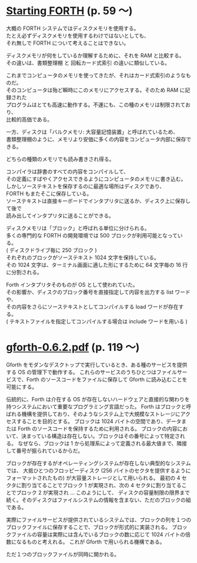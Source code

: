 # [Starting FORTH](https://1scyem2bunjw1ghzsf1cjwwn-wpengine.netdna-ssl.com/wp-content/uploads/2018/01/Starting-FORTH.pdf) (p. 59 〜)

大概の FORTH システムではディスクメモリを使用する。  
たとえ必ずディスクメモリを使用するわけではないとしても、  
それ無しで FORTH について考えることはできない。

ディスクメモリが何をしているか理解するために、それを RAM と比較する。  
その違いは、書類整理棚 と 回転カード式索引 の違いに類似している。

これまでコンピュータのメモリを使ってきたが、それはカード式索引のようなものだ。  
そのコンピュータは殆ど瞬時にこのメモリにアクセスする。そのため RAM に記録された  
プログラムはとても高速に動作する。不運にも、この種のメモリは制限されており、  
比較的高価である。

一方、ディスクは「バルクメモリ: 大容量記憶装置」と呼ばれているため、  
書類整理棚のように、メモリより安価に多くの内容をコンピュータ内部に保存できる。

どちらの種類のメモリでも読み書きされ得る。

コンパイラは辞書のすべての内容をコンパイルして、  
その定義にすばやくアクセスできるようにコンピュータのメモリに書き込む。  
しかしソーステキストを保存するのに最適な場所はディスクであり、  
FORTH もまたそこに保存している。  
ソーステキストは直接キーボードでインタプリタに送るか、ディスク上に保存して後で  
読み出してインタプリタに送ることができる。

ディスクメモリは「ブロック」と呼ばれる単位に分けられる。  
多くの専門的な FORTH の開発環境では 500 ブロックが利用可能となっている。  
( ディスクドライブ毎に 250 ブロック )  
それぞれのブロックがソーステキスト 1024 文字を保持している。  
その 1024 文字は、ターミナル画面に適した形にするために 64 文字毎の 16 行に分割される。

Forth インタプリタそのものが OS として使われていた。  
その影響か、ディスクのブロック番号を直接指定して内容を出力する list ワードや、  
その内容をさらにソーステキストとしてコンパイルする load ワードが存在する。  
( テキストファイルを指定してコンパイルする場合は include ワードを用いる )

# [gforth-0.6.2.pdf](https://www.complang.tuwien.ac.at/forth/gforth/old/gforth-0.6.2.pdf) (p. 119 〜)

Gforth をモダンなデスクトップで実行しているとき、ある種のサービスを提供する OS の管理下で動作する。
これらのサービスのうちひとつはファイルサービスで、Forth のソースコードをファイルに保存して Gforth に読み込むことを可能にする。

伝統的に、Forth は介在する OS が存在しないハードウェアと直接的な関わりを持つシステムにおいて重要なプログラミング言語だった。
Forth はブロックと呼ばれる機構を提供しており、そのようなシステム上で大規模なストレージにアクセスすることを目的とする。
ブロックは 1024 バイトの空間であり、データまたは Forth のソースコードを保持するために利用される。
ブロックの内容において、決まっている構造は存在しない。ブロックはその番号によって特定される。
なぜなら、ブロックは 1 から処理系によって定義される最大値まで、隣接して番号が振られているからだ。

ブロックが存在するがオペレーティングシステムが存在しない典型的なシステムでは、
大抵ひとつのフロッピーディスク (256 バイトのセクタを提供するようにフォーマットされたもの) が大容量ストレージとして用いられる。
最初の 4 セクタに割り当てることでブロック 1 が実現され、次の 4 セクタに割り当てることでブロック 2 が実現され … このようにして、
ディスクの容量制限の限界まで続く。そのディスクはファイルシステムの情報を含まない、ただのブロックの組である。

実際にファイルサービスが提供されているシステムでは、ブロックの列を１つのブロックファイルに保存することで、ブロックが形式的に実装される。
ブロックファイルの容量は実際には含んでいるブロックの数に応じて 1024 バイトの倍数になるものと考えれる。
これが Gforth で用いられる機構である。

ただ１つのブロックファイルが同時に開かれる。

